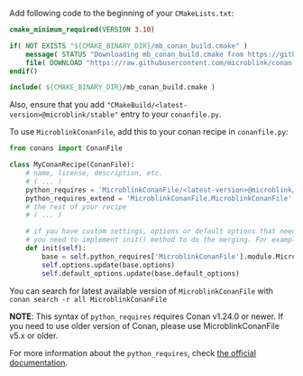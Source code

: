 Add following code to the beginning of your `CMakeLists.txt`:

```cmake
cmake_minimum_required(VERSION 3.10)

if( NOT EXISTS "${CMAKE_BINARY_DIR}/mb_conan_build.cmake" )
    message( STATUS "Downloading mb_conan_build.cmake from https://github.com/microblink/conan-build-helper" )
    file( DOWNLOAD "https://raw.githubusercontent.com/microblink/conan-build-helper/master/mb_conan_build.cmake" "${CMAKE_BINARY_DIR}/mb_conan_build.cmake" )
endif()

include( ${CMAKE_BINARY_DIR}/mb_conan_build.cmake )
```

Also, ensure that you add `"CMakeBuild/<latest-version>@microblink/stable"` entry to your `conanfile.py`.

To use `MicroblinkConanFile`, add this to your conan recipe in `conanfile.py`:

```python
from conans import ConanFile

class MyConanRecipe(ConanFile):
    # name, license, description, etc.
    # ( ... )
    python_requires = 'MicroblinkConanFile/<latest-version>@microblink/stable'
    python_requires_extend = 'MicroblinkConanFile.MicroblinkConanFile' # or MicroblinkConanFile.MicroblinkRecognizerConanFile
    # the rest of your recipe
    # ( ... )

    # if you have custom settings, options or default options that need to be merged with base,
    # you need to implement init() method to do the merging. For example
    def init(self):
        base = self.python_requires['MicroblinkConanFile'].module.MicroblinkConanFile
        self.options.update(base.options)
        self.default_options.update(base.default_options)
```

You can search for latest available version of `MicroblinkConanFile` with `conan search -r all MicroblinkConanFile`

**NOTE**: This syntax of `python_requires` requires Conan v1.24.0 or newer. If you need to use older version of Conan, please use MicroblinkConanFile v5.x or older.

For more information about the `python_requires`, check [the official documentation](https://docs.conan.io/en/latest/extending/python_requires.html).
